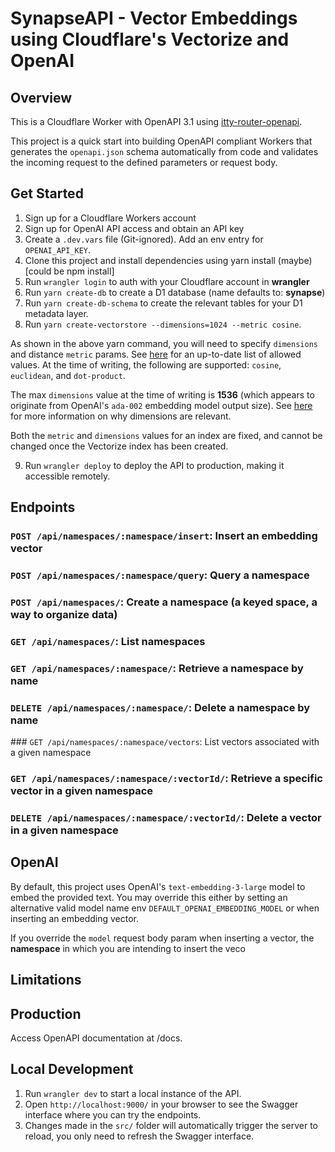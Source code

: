 # SynapseAPI - Vector Embeddings using Cloudflare's Vectorize and OpenAI

## Overview
This is a Cloudflare Worker with OpenAPI 3.1 using [itty-router-openapi](https://github.com/cloudflare/itty-router-openapi).

This project is a quick start into building OpenAPI compliant Workers that generates the
`openapi.json` schema automatically from code and validates the incoming request to the defined parameters or request body.

## Get Started
1. Sign up for a Cloudflare Workers account
2. Sign up for OpenAI API access and obtain an API key 
3. Create a `.dev.vars` file (Git-ignored). Add an env entry for `OPENAI_API_KEY`.
4. Clone this project and install dependencies using yarn install (maybe) [could be npm install]
5. Run `wrangler login` to auth with your Cloudflare account in **wrangler**
6. Run `yarn create-db` to create a D1 database (name defaults to: **synapse**)
7. Run `yarn create-db-schema` to create the relevant tables for your D1 metadata layer.
8. Run `yarn create-vectorstore --dimensions=1024 --metric cosine`.

As shown in the above yarn command, you will need to specify `dimensions` and distance `metric` params. See [here](https://developers.cloudflare.com/vectorize/configuration/create-indexes/#distance-metrics) for an up-to-date list of allowed values. At the time of writing, the following are supported: `cosine`, `euclidean`, and `dot-product`.

The max `dimensions` value at the time of writing is **1536** (which appears to originate from OpenAI's `ada-002` embedding model output size). See [here](https://developers.cloudflare.com/vectorize/configuration/create-indexes/#dimensions) for more information on why dimensions are relevant. 

Both the `metric` and `dimensions` values for an index are fixed, and cannot be changed once the Vectorize index has been created.

9. Run `wrangler deploy` to deploy the API to production, making it accessible remotely. 

## Endpoints
### `POST /api/namespaces/:namespace/insert`: Insert an embedding vector
### `POST /api/namespaces/:namespace/query`: Query a namespace
### `POST /api/namespaces/`: Create a namespace (a keyed space, a way to organize data)
### `GET /api/namespaces/`: List namespaces
### `GET /api/namespaces/:namespace/`: Retrieve a namespace by name
### `DELETE /api/namespaces/:namespace/`: Delete a namespace by name 
### `GET /api/namespaces/:namespace/vectors`: List vectors associated with a given namespace

### `GET /api/namespaces/:namespace/:vectorId/`: Retrieve a specific vector in a given namespace
### `DELETE /api/namespaces/:namespace/:vectorId/`: Delete a vector in a given namespace


## OpenAI
By default, this project uses OpenAI's `text-embedding-3-large` model to embed the provided text. You may override this either by setting an alternative valid model name env 
`DEFAULT_OPENAI_EMBEDDING_MODEL` or when inserting an embedding vector.

If you override the `model` request body param when inserting a vector, the **namespace** in which you are intending to insert the veco 

## Limitations


## Production
Access OpenAPI documentation at /docs.

## Local Development
1. Run `wrangler dev` to start a local instance of the API.
2. Open `http://localhost:9000/` in your browser to see the Swagger interface where you can try the endpoints.
3. Changes made in the `src/` folder will automatically trigger the server to reload, you only need to refresh the Swagger interface.
